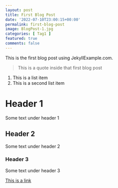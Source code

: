 ```yaml
---
layout: post
title: First Blog Post
date: '2022-07-10T23:00:15+00:00'
permalink: first-blog-post
image: BlogPost-1.jpg
categories: [ Tag1 ]
featured: true
comments: false 
---
```


This is the first blog post using JekyllExample.com.

> This is a quote inside that first blog post

1. This is a list item
2. This is a second list item

# Header 1
Some text under header 1

## Header 2
Some text under header 2

### Header 3
Some text under header 3

[This is a link](https://www.christoc.com)

